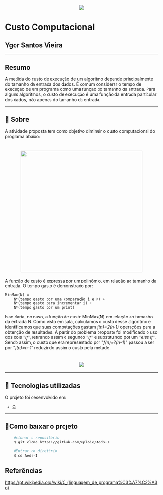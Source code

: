 <h1 align= "center">
    <img src ="Fots/preço.jpg">
</h1>

# Custo Computacional

## Ygor Santos Vieira 
---

## Resumo

A medida do custo de execução de um algoritmo depende principalmente do tamanho da entrada dos dados. É comum considerar o tempo de execução de um programa como uma função do tamanho da entrada. Para alguns algoritmos, o custo de execução é uma função da entrada particular dos dados, não apenas do tamanho da entrada.


---
## 🔖 Sobre

A atividade proposta tem como objetivo diminuir o custo computacional do programa abaixo:

<h1 align= "center">
    <img src ="exemplo.png" width= "400">
</h1>

A função de custo é expressa por um polinômio, em relação ao tamanho da entrada. O tempo gasto é demonstrado por:

````
MinMax(N) =
    N*(tempo gasto por uma comparação i e N) +
    N*(tempo gasto para incrementar i) +
    N*(tempo gasto por um print)
````
Isso daria, no caso, a função de custo MinMax(N) em relação ao tamanho da entrada N. Como visto em sala, calculamos o custo desse algoritmo e identificamos que suas computações gastam *f(n)=2(n-1)* operações para a obtenção de resultados. 
A partir do problema proposto foi modificado o uso dos dois "*if*", retirando assim o segundo "*if*" e substituindo por um "*else if*". Sendo assim, o custo que era representado por "*f(n)=2(n-1)*" passou a ser por "*f(n)=n-1*" reduzindo assim o custo pela metade.

<h1 align="center">
    <img src ="procedimento.png">
</h1>

---
## 🚀 Tecnologias utilizadas

O projeto foi desenvolvido em:
- [C](https://pt.wikipedia.org/wiki/C_(linguagem_de_programa%C3%A7%C3%A3o))
---
## 📁Como baixar o projeto

```bash
    #clonar o repositório
    $ git clone https://github.com/eplaie/Aeds-I

    #Entrar no diretório
    $ cd Aeds-I

```

## Referências 

https://pt.wikipedia.org/wiki/C_(linguagem_de_programa%C3%A7%C3%A3o)


